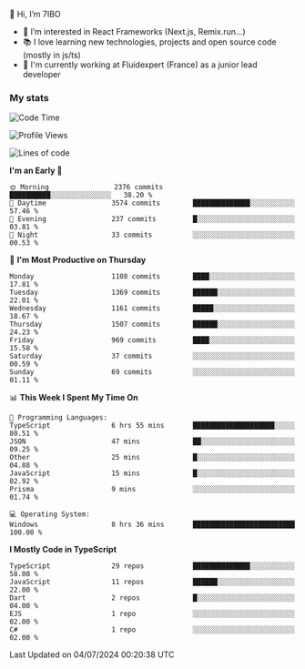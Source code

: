 👋 Hi, I’m 7IBO

- 👀 I’m interested in React Frameworks (Next.js, Remix.run...)
- 📚 I love learning new technologies, projects and open source code (mostly in js/ts)
- 💼 I'm currently working at Fluidexpert (France) as a junior lead developer

### My stats
<!--START_SECTION:waka-->
![Code Time](http://img.shields.io/badge/Code%20Time-676%20hrs%2026%20mins-blue)

![Profile Views](http://img.shields.io/badge/Profile%20Views-0-blue)

![Lines of code](https://img.shields.io/badge/From%20Hello%20World%20I%27ve%20Written-7.1%20million%20lines%20of%20code-blue)

**I'm an Early 🐤** 

```text
🌞 Morning                2376 commits        ██████████░░░░░░░░░░░░░░░   38.20 % 
🌆 Daytime                3574 commits        ██████████████░░░░░░░░░░░   57.46 % 
🌃 Evening                237 commits         █░░░░░░░░░░░░░░░░░░░░░░░░   03.81 % 
🌙 Night                  33 commits          ░░░░░░░░░░░░░░░░░░░░░░░░░   00.53 % 
```
📅 **I'm Most Productive on Thursday** 

```text
Monday                   1108 commits        ████░░░░░░░░░░░░░░░░░░░░░   17.81 % 
Tuesday                  1369 commits        ██████░░░░░░░░░░░░░░░░░░░   22.01 % 
Wednesday                1161 commits        █████░░░░░░░░░░░░░░░░░░░░   18.67 % 
Thursday                 1507 commits        ██████░░░░░░░░░░░░░░░░░░░   24.23 % 
Friday                   969 commits         ████░░░░░░░░░░░░░░░░░░░░░   15.58 % 
Saturday                 37 commits          ░░░░░░░░░░░░░░░░░░░░░░░░░   00.59 % 
Sunday                   69 commits          ░░░░░░░░░░░░░░░░░░░░░░░░░   01.11 % 
```


📊 **This Week I Spent My Time On** 

```text
💬 Programming Languages: 
TypeScript               6 hrs 55 mins       ████████████████████░░░░░   80.51 % 
JSON                     47 mins             ██░░░░░░░░░░░░░░░░░░░░░░░   09.25 % 
Other                    25 mins             █░░░░░░░░░░░░░░░░░░░░░░░░   04.88 % 
JavaScript               15 mins             █░░░░░░░░░░░░░░░░░░░░░░░░   02.92 % 
Prisma                   9 mins              ░░░░░░░░░░░░░░░░░░░░░░░░░   01.74 % 

💻 Operating System: 
Windows                  8 hrs 36 mins       █████████████████████████   100.00 % 
```

**I Mostly Code in TypeScript** 

```text
TypeScript               29 repos            ██████████████░░░░░░░░░░░   58.00 % 
JavaScript               11 repos            ██████░░░░░░░░░░░░░░░░░░░   22.00 % 
Dart                     2 repos             █░░░░░░░░░░░░░░░░░░░░░░░░   04.00 % 
EJS                      1 repo              ░░░░░░░░░░░░░░░░░░░░░░░░░   02.00 % 
C#                       1 repo              ░░░░░░░░░░░░░░░░░░░░░░░░░   02.00 % 
```




 Last Updated on 04/07/2024 00:20:38 UTC
<!--END_SECTION:waka-->
